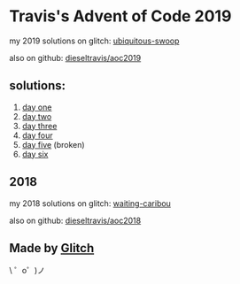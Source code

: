 Travis's Advent of Code 2019
============================

my 2019 solutions on glitch: [ubiquitous-swoop](https://ubiquitous-swoop.glitch.me/)

also on github: [dieseltravis/aoc2019](https://github.com/dieseltravis/aoc2019)

solutions:
----------
1. [day one](https://ubiquitous-swoop.glitch.me/day01)
2. [day two](https://ubiquitous-swoop.glitch.me/day02)
3. [day three](https://ubiquitous-swoop.glitch.me/day03)
4. [day four](https://ubiquitous-swoop.glitch.me/day04)
5. [day five](https://ubiquitous-swoop.glitch.me/day05) (broken)
6. [day six](https://ubiquitous-swoop.glitch.me/day06)

2018
----

my 2018 solutions on glitch: [waiting-caribou](https://waiting-caribou.glitch.me/)

also on github: [dieseltravis/aoc2018](https://github.com/dieseltravis/aoc2018)


Made by [Glitch](https://glitch.com/)
-------------------------------------

\ ゜o゜)ノ

